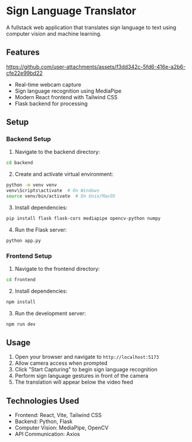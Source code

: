# Sign Language Translator

A fullstack web application that translates sign language to text using computer vision and machine learning.

## Features


https://github.com/user-attachments/assets/f3dd342c-5fd6-416e-a2b6-cfe22e99bd22


- Real-time webcam capture
- Sign language recognition using MediaPipe
- Modern React frontend with Tailwind CSS
- Flask backend for processing

## Setup

### Backend Setup

1. Navigate to the backend directory:
```bash
cd backend
```

2. Create and activate virtual environment:
```bash
python -m venv venv
venv\Scripts\activate  # On Windows
source venv/bin/activate  # On Unix/MacOS
```

3. Install dependencies:
```bash
pip install flask flask-cors mediapipe opencv-python numpy
```

4. Run the Flask server:
```bash
python app.py
```

### Frontend Setup

1. Navigate to the frontend directory:
```bash
cd frontend
```

2. Install dependencies:
```bash
npm install
```

3. Run the development server:
```bash
npm run dev
```

## Usage

1. Open your browser and navigate to `http://localhost:5173`
2. Allow camera access when prompted
3. Click "Start Capturing" to begin sign language recognition
4. Perform sign language gestures in front of the camera
5. The translation will appear below the video feed

## Technologies Used

- Frontend: React, Vite, Tailwind CSS
- Backend: Python, Flask
- Computer Vision: MediaPipe, OpenCV
- API Communication: Axios
